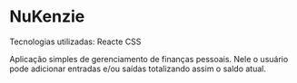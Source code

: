 # NuKenzie

Tecnologias utilizadas: Reacte CSS

Aplicação simples de gerenciamento de finanças pessoais. Nele o usuário pode adicionar entradas e/ou saídas totalizando assim o saldo atual.
